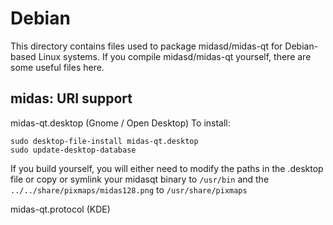 
Debian
====================
This directory contains files used to package midasd/midas-qt
for Debian-based Linux systems. If you compile midasd/midas-qt yourself, there are some useful files here.

## midas: URI support ##


midas-qt.desktop  (Gnome / Open Desktop)
To install:

	sudo desktop-file-install midas-qt.desktop
	sudo update-desktop-database

If you build yourself, you will either need to modify the paths in
the .desktop file or copy or symlink your midasqt binary to `/usr/bin`
and the `../../share/pixmaps/midas128.png` to `/usr/share/pixmaps`

midas-qt.protocol (KDE)

